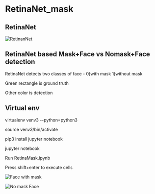 # RetinaNet_mask

## RetinaNet

![RetinanNet](c7uqwbldw9w4zhbzmyo8.png)

## RetinaNet based Mask+Face vs Nomask+Face detection

RetinaNet detects two classes of face - 0)with mask 1)without mask

Green rectangle is ground truth

Other color is detection

## Virtual env

virtualenv venv3 --python=python3

source venv3/bin/activate

pip3 install jupyter notebook

jupyter notebook

Run RetinaMask.ipynb

Press shift+enter to execute cells

![Face with mask](mask.png)

![No mask Face](nomask.png)


